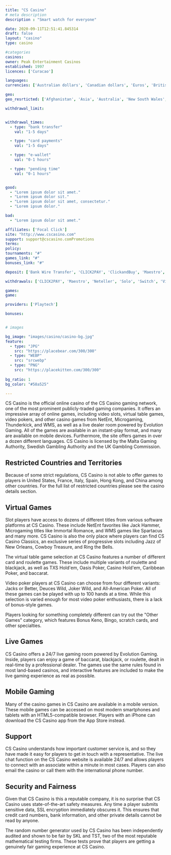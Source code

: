 ```yaml
---
title: "CS Casino"
# meta description
description : "Smart watch for everyone"

date: 2020-09-11T12:51:41.845314
draft: false
layout: "casino" 
type: casino

#categories
casinos: 
owner: Peak Entertainment Casinos
established: 1997
licences: ['Curacao']

languages: 
currencies: ['Australian dollars', 'Canadian dollars', 'Euros', 'British pounds sterling', 'South African Rand', 'US dollars']

geo: 
geo_resrticted: ['Afghanistan', 'Asia', 'Australia', 'New South Wales', 'Bulgaria', 'China', 'Cyprus', 'Estonia', 'France', 'Germany', 'Schleswig-Holstein', 'Hong Kong', 'Iran', 'Iraq', 'Israel', 'Italy', 'Libya', 'Netherlands Antilles', 'Philippines', 'Puerto Rico', 'Seychelles', 'Spain', 'Sudan', 'Sweden', 'Switzerland', 'Syria', 'Turkey', 'United Kingdom', 'United States', 'Alabama', 'Alaska', 'American Samoa', 'Arizona', 'Arkansas', 'California', 'Colorado', 'Connecticut', 'Delaware', 'District of Columbia', 'Florida', 'Georgia(US)', 'Guam', 'Hawaii', 'Idaho', 'Illinois', 'Indiana', 'Iowa', 'Kansas', 'Kentucky', 'Louisiana', 'Maine', 'Maryland', 'Massachusetts', 'Michigan', 'Minnesota', 'Mississippi', 'Missouri', 'Montana', 'Nebraska', 'Nevada', 'New Hampshire', 'New Jersey', 'New Mexico', 'New York', 'North Carolina', 'North Dakota', 'Northern Mariana Islands', 'Ohio', 'Oklahoma', 'Oregon', 'Pennsylvania', 'Rhode Island', 'South Carolina', 'South Dakota', 'Tennessee', 'Texas', 'U.S. Virgin Islands', 'Utah', 'Vermont', 'Virginia', 'Washington', 'West Virginia', 'Wisconsin', 'Wyoming']

withdrawal_limit:


withdrawal_times:
  - type: "bank transfer"
    val: "1-5 days"

  - type: "card payments"
    val: "1-5 days"

  - type: "e-wallet"
    val: "0-1 hours"

  - type: "pending time"
    val: "0-1 hours"


good:
  - "Lorem ipsum dolor sit amet."
  - "Lorem ipsum dolor sit."
  - "Lorem ipsum dolor sit amet, consectetur."
  - "Lorem ipsum dolor."

bad:
  - "Lorem ipsum dolor sit amet."

affiliates: ['Focal Click']
site: "http://www.cscasino.com"
support: support@cscasino.comPromotions
terms:
policy:
tournaments: "#"
games_link: "#"
bonuses_link: "#"

deposit: ['Bank Wire Transfer', 'CLICK2PAY', 'ClickandBuy', 'Maestro', 'MasterCard', 'Neteller', 'Paysafe Card', 'Solo', 'Switch', 'Ukash', 'Visa Electron', 'WireCard', 'Visa', 'Entropay', 'Intercash', 'Skrill']

withdrawals: ['CLICK2PAY', 'Maestro', 'Neteller', 'Solo', 'Switch', 'Visa Electron', 'Visa', 'Skrill']

games: 
game:

providers: ['Playtech']

bonuses:


# images

bg_image: "images/casino/casino-bg.jpg"  
feature:
  - type: "JPG" 
    src: "https://placebear.com/300/300"
  - type: "WEBP"
    src: "srcwebp"
  - type: "PNG"
    src: "https://placekitten.com/300/300"  
 
bg_ratio: 1 
bg_color: "#58a525"  

---
```


CS Casino is the official online casino of the CS Casino gaming network, one of the most prominent publicly-traded gaming companies. It offers an impressive array of online games, including video slots, virtual table games, video pokers, and other casino games from NetEnt, Microgaming, Thunderkick, and WMS, as well as a live dealer room powered by Evolution Gaming. All of the games are available in an instant-play format, and many are available on mobile devices. Furthermore, the site offers games in over a dozen different languages. CS Casino is licensed by the Malta Gaming Authority, Swedish Gambling Authority and the UK Gambling Commission.

## Restricted Countries and Territories
Because of some strict regulations, CS Casino is not able to offer games to players in United States, France, Italy, Spain, Hong Kong, and China among other countries. For the full list of restricted countries please see the casino details section.

## Virtual Games
Slot players have access to dozens of different titles from various software platforms at CS Casino. These include NetEnt favorites like Jack Hammer, Microgaming titles like Immortal Romance, and WMS games like Spartacus and many more. CS Casino is also the only place where players can find CS Casino Classics, an exclusive series of progressive slots including Jazz of New Orleans, Cowboy Treasure, and Ring the Bells.

The virtual table game selection at CS Casino features a number of different card and roulette games. These include multiple variants of roulette and blackjack, as well as TXS Hold'em, Oasis Poker, Casino Hold'em, Caribbean Poker, and baccarat.

Video poker players at CS Casino can choose from four different variants: Jacks or Better, Deuces Wild, Joker Wild, and All-American Poker. All of these games can be played with up to 100 hands at a time. While this selection is varied enough for most video poker enthusiasts, there is a lack of bonus-style games.

Players looking for something completely different can try out the "Other Games" category, which features Bonus Keno, Bingo, scratch cards, and other specialties.

## Live Games
CS Casino offers a 24/7 live gaming room powered by Evolution Gaming. Inside, players can enjoy a game of baccarat, blackjack, or roulette, dealt in real-time by a professional dealer. The games use the same rules found in most land-based casinos, and interactive features are included to make the live gaming experience as real as possible.

## Mobile Gaming
Many of the casino games in CS Casino are available in a mobile version. These mobile games can be accessed on most modern smartphones and tablets with an HTML5-compatible browser. Players with an iPhone can download the CS Casino app from the App Store instead.

## Support
CS Casino understands how important customer service is, and so they have made it easy for players to get in touch with a representative. The live chat function on the CS Casino website is available 24/7 and allows players to connect with an associate within a minute in most cases. Players can also email the casino or call them with the international phone number.

## Security and Fairness
Given that CS Casino is this a reputable company, it is no surprise that CS Casino uses state-of-the-art safety measures. Any time a player submits sensitive data, SSL encryption immediately obscures it. This ensures that credit card numbers, bank information, and other private details cannot be read by anyone.

The random number generator used by CS Casino has been independently audited and shown to be fair by SKL and TST, two of the most reputable mathematical testing firms. These tests prove that players are getting a genuinely fair gaming experience at CS Casino.